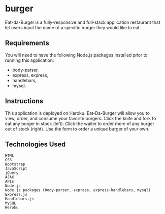 # burger

Eat-da-Burger is a fully-responsive and full-stack application restaurant that let users input the name of a specific burger they would like to eat.


## Requirements

You will need to have the following Node.js packages installed prior to running this application: 

- body-parser, 
- express, express,
- handlebars,
- mysql.


## Instructions

This application is deployed on Heroku. Eat-Da-Burger will allow you to view, order, and consume your favorite burgers. Click the knife and fork to eat any burger in stock (left). Click the waiter to order more of any burger out of stock (right). Use the form to order a unique burger of your own.


## Technologies Used

    HTML
    CSS
    Bootstrap
    JavaScript
    jQuery
    AJAX
    APIs
    Node.js
    Node.js packages (body-parser, express, express-handlebars, mysql)
    Express.js
    Handlebars.js
    MySQL
    Heroku

